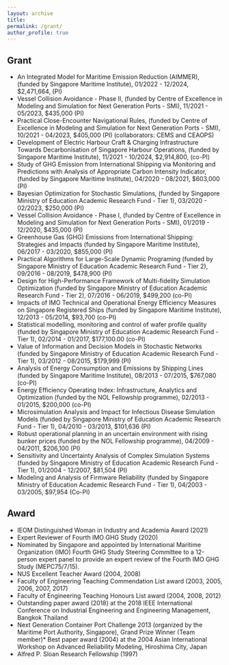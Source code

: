 ```yaml
---
layout: archive
title:
permalink: /grant/
author_profile: true
---
```



## Grant

* An Integrated Model for Maritime Emission Reduction (AIMMER), (funded by Singapore Maritime Institute), 01/2022 - 12/2024, $2,471,664, (PI)
* Vessel Collision Avoidance - Phase II, (funded by Centre of Excellence in Modeling and Simulation for Next Generation Ports - SMI), 11/2021 - 05/2023, $435,000 (PI) 
* Practical Close-Encounter Navigational Rules, (funded by Centre of Excellence in Modeling and Simulation for Next Generation Ports - SMI), 10/2021 - 04/2023, $405,000 (PI) (collaborators: CEMS and CEAOPS)
* Development of Electric Harbour Craft & Charging Infrastructure Towards Decarbonisation of Singapore Harbour Operations, (funded by Singapore Maritime Institute), 11/2021 - 10/2024, $2,914,800, (co-PI)
* Study of GHG Emission from International Shipping via Monitoring and Predictions with Analysis of Appropriate Carbon Intensity Indicator, (funded by Singapore Maritime Institute), 04/2020 - 08/2021, $603,000 (PI)
*	Bayesian Optimization for Stochastic Simulations, (funded by Singapore Ministry of Education Academic Research Fund - Tier 1), 03/2020 - 02/2023, $250,000 (PI)
*	Vessel Collision Avoidance - Phase I, (funded by Centre of Excellence in Modeling and Simulation for Next Generation Ports - SMI), 01/2019 - 12/2020, $435,000 (PI) 
*	Greenhouse Gas (GHG) Emissions from International Shipping: Strategies and Impacts (funded by Singapore Maritime Institute), 06/2017 - 03/2020, $855,000 (PI)
* Practical Algorithms for Large-Scale Dynamic Programing (funded by Singapore Ministry of Education Academic Research Fund - Tier 2), 09/2016 - 08/2019, $478,900 (PI)
* Design for High-Performance Framework of Multi-fidelity Simulation Optimization (funded by Singapore Ministry of Education Academic Research Fund - Tier 2), 07/2016 - 06/2019, $499,200 (co-PI)
* Impacts of IMO Technical and Operational Energy Efficiency Measures on Singapore Registered Ships (funded by Singapore Maritime Institute), 12/2013 - 05/2014, $93,700 (co-PI)
* Statistical modelling, monitoring and control of wafer profile quality (funded by Singapore Ministry of Education Academic Research Fund - Tier 1), 02/2014 - 01/2017, $177,100.00 (co-PI)
* Value of Information and Decision Models in Stochastic Networks (funded by Singapore Ministry of Education Academic Research Fund - Tier 1), 03/2012 - 08/2015, $179,999 (PI)
* Analysis of Energy Consumption and Emissions by Shipping Lines (funded by Singapore Maritime Institute), 08/2013 - 07/2015, $767,080 (co-PI)
* Energy Efficiency Operating Index: Infrastructure, Analytics and Optimization (funded by the NOL Fellowship programme), 02/2013 - 01/2015, $200,000 (co-PI)
* Microsimulation Analysis and Impact for Infectious Disease Simulation Models (funded by Singapore Ministry of Education Academic Research Fund - Tier 1), 04/2010 - 03/2013, $101,636 (PI)
* Robust operational planning in an uncertain environment with rising bunker prices (funded by the NOL Fellowship programme), 04/2009 - 04/2011, $206,100 (PI)
* Sensitivity and Uncertainty Analysis of Complex Simulation Systems (funded by Singapore Ministry of Education Academic Research Fund - Tier 1), 01/2004 - 12/2007, $81,504 (PI)
* Modeling and Analysis of Firmware Reliability (funded by Singapore Ministry of Education Academic Research Fund - Tier 1), 04/2003 - 03/2005, $97,954 (Co-PI)

## Award

* IEOM Distinguished Woman in Industry and Academia Award (2021)
* Expert Reviewer of Fourth IMO GHG Study (2020)
* Nominated by Singapore and appointed by International Maritime Organization (IMO) Fourth GHG Study Steering Committee to a 12-person expert panel to provide an expert review of the Fourth IMO GHG Study (MEPC75/7/15).  
* NUS Excellent Teacher Award (2004, 2008)
* Faculty of Engineering Teaching Commendation List award (2003, 2005, 2006, 2007, 2017)
* Faculty of Engineering Teaching Honours List award (2004, 2008, 2012)
* Outstanding paper award (2018) at the 2018 IEEE International Conference on Industrial Engineering and Engineering Management, Bangkok Thailand
* Next Generation Container Port Challenge 2013 (organized by the Maritime Port Authority, Singapore), Grand Prize Winner (Team member)* Best paper award (2004) at the 2004 Asian International Workshop on Advanced Reliability Modeling, Hiroshima City, Japan
* Alfred P. Sloan Research Fellowship (1997)
